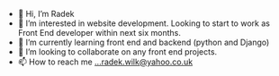 - 👋 Hi, I’m Radek
- 👀 I’m interested in website development. Looking to start to work as Front End developer within next six months.
- 🌱 I’m currently learning front end and backend (python and Django)
- 💞️ I’m looking to collaborate on any front end projects. 
- 📫 How to reach me ...radek.wilk@yahoo.co.uk

<!---
radekwilk/radekwilk is a ✨ special ✨ repository because its `README.md` (this file) appears on your GitHub profile.
You can click the Preview link to take a look at your changes.
--->
